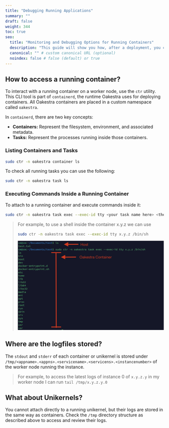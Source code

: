 ```yaml
---
title: "Debugging Running Applications"
summary: ""
draft: false
weight: 344
toc: true
seo:
  title: "Monitoring and Debugging Options for Running Containers" 
  description: "This guide will show you how, after a deployment, you can attatch yourself to a running container and execute commands"
  canonical: "" # custom canonical URL (optional)
  noindex: false # false (default) or true
---
```


## How to access a running container?

To interact with a running container on a worker node, use the `ctr` utility. This CLI tool is part of `containerd`, the runtime Oakestra uses for deploying containers. All Oakestra containers are placed in a custom namespace called `oakestra`.

In `containerd`, there are two key concepts:

- **Containers:** Represent the filesystem, environment, and associated metadata.
- **Tasks:** Represent the processes running inside those containers.

### Listing Containers and Tasks

```bash
sudo ctr -n oakestra container ls
```

To check all running tasks you can use the following: 

```bash
sudo ctr -n oakestra task ls
```

### Executing Commands Inside a Running Container

To attach to a running container and execute commands inside it:


```bash
sudo ctr -n oakestra task exec --exec-id tty <your task name here> <the command you wish to execute>
```

>For example, to use a shell inside the container x.y.z we can use
> ```bash
> sudo ctr -n oakestra task exec --exec-id tty x.y.z /bin/sh
> ```
>![Screenshot 2024-06-05 at 09.47.05](running-containers-debug.png)

## Where are the logfiles stored?

The `stdout` and `stderr` of each container or unikernel is stored under `/tmp/<appname>.<appns>.<servicename>.<servicens>.<instancenumber>` of the worker node running the instance.

> For example, to access the latest logs of instance 0 of `x.y.z.y` in my worker node I can run `tail /tmp/x.y.z.y.0`

## What about Unikernels?

You cannot attach directly to a running unikernel, but their logs are stored in the same way as containers. Check the `/tmp` directory structure as described above to access and review their logs.

